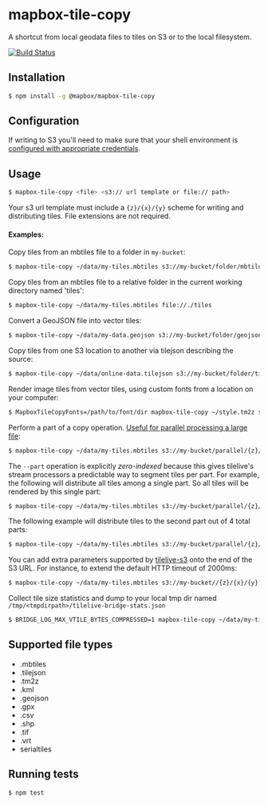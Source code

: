 # mapbox-tile-copy

A shortcut from local geodata files to tiles on S3 or to the local filesystem.

[![Build Status](https://travis-ci.com/mapbox/mapbox-tile-copy.svg?branch=master)](https://travis-ci.com/mapbox/mapbox-tile-copy)

## Installation

```sh
$ npm install -g @mapbox/mapbox-tile-copy
```

## Configuration

If writing to S3 you'll need to make sure that your shell environment is [configured with appropriate credentials](http://docs.aws.amazon.com/AWSJavaScriptSDK/guide/node-configuring.html).

## Usage

```sh
$ mapbox-tile-copy <file> <s3:// url template or file:// path>
```

Your s3 url template must include a `{z}/{x}/{y}` scheme for writing and distributing tiles. File extensions are not required.

#### Examples:

Copy tiles from an mbtiles file to a folder in `my-bucket`:
```sh
$ mapbox-tile-copy ~/data/my-tiles.mbtiles s3://my-bucket/folder/mbtiles/{z}/{x}/{y}
```

Copy tiles from an mbtiles file to a relative folder in the current working directory named 'tiles':
```sh
$ mapbox-tile-copy ~/data/my-tiles.mbtiles file://./tiles
```

Convert a GeoJSON file into vector tiles:
```sh
$ mapbox-tile-copy ~/data/my-data.geojson s3://my-bucket/folder/geojson/{z}/{x}/{y}
```

Copy tiles from one S3 location to another via tilejson describing the source:
```sh
$ mapbox-tile-copy ~/data/online-data.tilejson s3://my-bucket/folder/tilejson/{z}/{x}/{y}
```

Render image tiles from vector tiles, using custom fonts from a location on your computer:
```sh
$ MapboxTileCopyFonts=/path/to/font/dir mapbox-tile-copy ~/style.tm2z s3://my-bucket/pngs/{z}/{x}/{y}
```

Perform a part of a copy operation. [Useful for parallel processing a large file](https://github.com/mapbox/tilelive.js#parallel-read-streams):
```sh
$ mapbox-tile-copy ~/data/my-tiles.mbtiles s3://my-bucket/parallel/{z}/{x}/{y} --part 2 --parts 12
```

The `--part` operation is explicitly _zero-indexed_ because this gives tilelive's stream processors a predictable way to segment tiles per part. For example, the following will distribute all tiles among a single part. So all tiles will be rendered by this single part:
```sh
$ mapbox-tile-copy ~/data/my-tiles.mbtiles s3://my-bucket/parallel/{z}/{x}/{y} --part 0 --parts 1
```

The following example will distribute tiles to the second part out of 4 total parts:
```sh
$ mapbox-tile-copy ~/data/my-tiles.mbtiles s3://my-bucket/parallel/{z}/{x}/{y} --part 1 --parts 4
```

You can add extra parameters supported by [tilelive-s3](https://github.com/mapbox/tilelive-s3) onto the end of the S3 URL. For instance, to extend the default HTTP timeout of 2000ms:
```sh
$ mapbox-tile-copy ~/data/my-tiles.mbtiles s3://my-bucket//{z}/{x}/{y}?timeout=10000
```

Collect tile size statistics and dump to your local tmp dir named `/tmp/<tmpdirpath>/tilelive-bridge-stats.json`
```sh
$ BRIDGE_LOG_MAX_VTILE_BYTES_COMPRESSED=1 mapbox-tile-copy ~/data/my-tiles.mbtiles s3://my-bucket/folder/mbtiles/{z}/{x}/{y}
```

## Supported file types

- .mbtiles
- .tilejson
- .tm2z
- .kml
- .geojson
- .gpx
- .csv
- .shp
- .tif
- .vrt
- serialtiles

## Running tests

```sh
$ npm test
```
